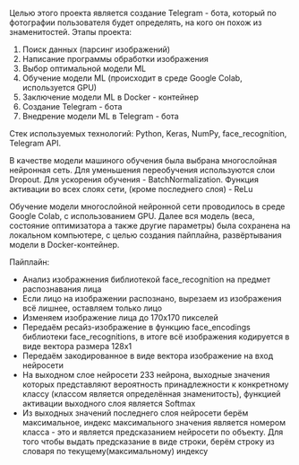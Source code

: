 Целью этого проекта является создание Telegram - бота, который по фотографии пользователя будет определять, на кого он похож из знаменитостей.
Этапы проекта:
1) Поиск данных (парсинг изображений)  
2) Написание программы обработки изображения  
3) Выбор оптимальной модели ML  
4) Обучение модели ML (происходит в среде Google Colab, используется GPU)  
5) Заключение модели ML в Docker - контейнер  
6) Создание Telegram - бота  
7) Внедрение модели ML в Telegram - бота  

Стек используемых технологий: Python, Keras, NumPy, face_recognition, Telegram API.


В качестве модели машиного обучения была выбрана многослойная нейронная сеть.
Для уменьшения переобучения используются слои Dropout. Для ускорения обучения - BatchNormalization.
Функция активации во всех слоях сети, (кроме последнего слоя) - ReLu

Обучение модели многослойной нейронной сети проводилось в среде Google Colab, с использованием GPU. Далее вся модель (веса, состояние оптимизатора а также другие параметры) была сохранена на локальном компьютере, с целью создания пайплайна, развёртывания модели в Docker-контейнер.

Пайплайн:
 - Анализ изображнения библиотекой face_recognition на предмет распознавания лица 
 - Если лицо на изображении распознано, вырезаем из изображения всё лишнее, оставляем только лицо
 - Изменяем изображение лица до 170х170 пикселей
 - Передаём ресайз-изображение в функцию face_encodings библиотеки face_recognitions, в итоге всё изображения кодируется в виде вектора размера 128х1
 - Передаём закодированное в виде вектора изображение на вход нейросети
 - На выходном слое нейросети 233 нейрона, выходные значения которых представляют вероятность принадлежности к конкретному классу (классом является определённая знаменитость), функцией активации выходного слоя является Softmax
 - Из выходных значений последнего слоя нейросети берём максимальное, индекс максимального значения является номером класса - это и является предсказанием нейросети по объекту. Для того чтобы выдать предсказание в виде строки, берём строку из словаря по текущему(максимальному) индексу 
